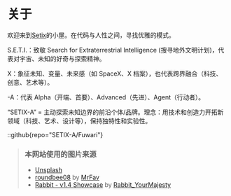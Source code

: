 # 关于
欢迎来到[Setix](https://setix.xyz/)的小屋。在代码与人性之间，寻找优雅的模式。

S.E.T.I.：致敬 Search for Extraterrestrial Intelligence (搜寻地外文明计划)，代表对宇宙、未知的好奇与探索精神。

X：象征未知、变量、未来感（如 SpaceX、X 档案），也代表跨界融合（科技、创意、艺术等）。

-A：代表 Alpha（开端、首要）、Advanced（先进）、Agent（行动者）。

“SETIX-A” = 主动探索未知边界的前沿个体/品牌。理念：用技术和创造力开拓新领域（科技、艺术、设计等），保持独特性和实验性。

::github{repo="SETIX-A/Fuwari"}

> ### 本网站使用的图片来源 
> - [Unsplash](https://unsplash.com/)
> - [roundbee08](https://wallhaven.cc/w/ly3j6y) by [MrFav](https://wallhaven.cc/user/MrFav)
> - [Rabbit - v1.4 Showcase](https://civitai.com/posts/586908) by [Rabbit_YourMajesty](https://civitai.com/user/Rabbit_YourMajesty)